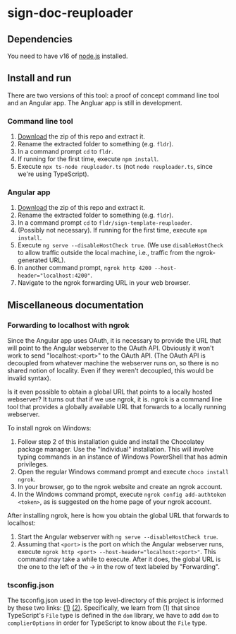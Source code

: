 # sign-doc-reuploader

## Dependencies

You need to have v16 of [node.js](https://nodejs.org/en/) installed.

## Install and run

There are two versions of this tool: a proof of concept command line tool and an Angular app. The Angluar app is still in development.

### Command line tool

1. [Download](https://github.com/rossgk2/sign-doc-reuploader/archive/refs/heads/main.zip) the zip of this repo and extract it.
2. Rename the extracted folder to something (e.g. `fldr`).
3. In a command prompt `cd` to `fldr`.
4. If running for the first time, execute `npm install`.
5. Execute `npx ts-node reuploader.ts` (not `node reuploader.ts`, since we're using TypeScript).

### Angular app

1. [Download](https://github.com/rossgk2/sign-doc-reuploader/archive/refs/heads/main.zip) the zip of this repo and extract it.
2. Rename the extracted folder to something (e.g. `fldr`).
3. In a command prompt `cd` to `fldr/sign-template-reuploader`.
4. (Possibly not necessary). If running for the first time, execute `npm install`.
5. Execute `ng serve --disableHostCheck true`. (We use `disableHostCheck` to allow traffic outside the local machine, i.e., traffic from the ngrok-generated URL).
6. In another command prompt, `ngrok http 4200 --host-header="localhost:4200"`.
7. Navigate to the ngrok forwarding URL in your web browser.

## Miscellaneous documentation

### Forwarding to localhost with ngrok

Since the Angular app uses OAuth, it is necessary to provide the URL that will point to the Angular webserver to the OAuth API. Obviously it won't work to send "localhost:\<port\>" to the OAuth API. (The OAuth API is decoupled from whatever machine the webserver runs on, so there is no shared notion of locality. Even if they weren't decoupled, this would be invalid syntax). 

Is it even possible to obtain a global URL that points to a locally hosted webserver? It turns out that if we use ngrok, it is. ngrok is a command line tool that provides a globally available URL that forwards to a locally running webserver.

To install ngrok on Windows:
1. Follow step 2 of this installation guide and install the Chocolatey package manager. Use the "Individual" installation. This will involve typing commands in an instance of Windows PowerShell that has admin privileges.
2. Open the regular Windows command prompt and execute `choco install ngrok`.
3. In your browser, go to the ngrok website and create an ngrok account.
4. In the Windows command prompt, execute `ngrok config add-authtoken <token>`, as is suggested on the home page of your ngrok account.

After installing ngrok, here is how you obtain the global URL that forwards to localhost:
1. Start the Angular webserver with `ng serve --disableHostCheck true`.
2. Assuming that `<port>` is the port on which the Angular webserver runs, execute `ngrok http <port> --host-header="localhost:<port>"`. This command may take a while to execute. After it does, the global URL is the one to the left of the -> in the row of text labeled by "Forwarding".

### tsconfig.json

The tsconfig.json used in the top level-directory of this project is informed by these two links: [(1)](https://stackoverflow.com/a/55701637) [(2)](
https://blog.appsignal.com/2022/01/19/how-to-set-up-a-nodejs-project-with-typescript.html). Specifically, we learn from (1) that since TypeScript's `File` type is defined in the `dom` library,  we have to add `dom` to `complierOptions` in order for TypeScript to know about the `File` type.

